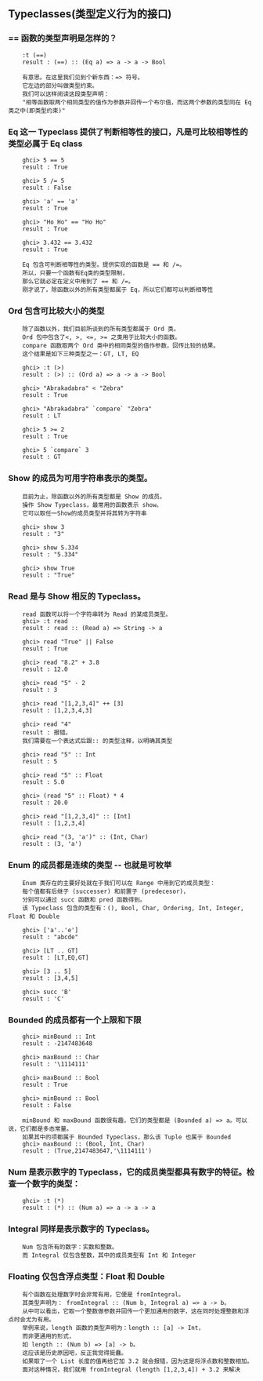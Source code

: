 

## Typeclasses(类型定义行为的接口)

### == 函数的类型声明是怎样的？
        :t (==)  
        result : (==) :: (Eq a) => a -> a -> Bool
        
        有意思。在这里我们见到个新东西：=> 符号。
        它左边的部分叫做类型约束。
        我们可以这样阅读这段类型声明：
        "相等函数取两个相同类型的值作为参数并回传一个布尔值，而这两个参数的类型同在 Eq 类之中(即类型约束)"
        
### Eq 这一 Typeclass 提供了判断相等性的接口，凡是可比较相等性的类型必属于 Eq class
        ghci> 5 == 5   
        result : True  
        
        ghci> 5 /= 5   
        result : False   
        
        ghci> 'a' == 'a'   
        result : True   
        
        ghci> "Ho Ho" == "Ho Ho"   
        result : True   
        
        ghci> 3.432 == 3.432   
        result : True
        
        Eq 包含可判断相等性的类型。提供实现的函数是 == 和 /=。
        所以，只要一个函数有Eq类的类型限制，
        那么它就必定在定义中用到了 == 和 /=。
        刚才说了，除函数以外的所有类型都属于 Eq，所以它们都可以判断相等性
        
### Ord 包含可比较大小的类型
        除了函数以外，我们目前所谈到的所有类型都属于 Ord 类。
        Ord 包中包含了<, >, <=, >= 之类用于比较大小的函数。
        compare 函数取两个 Ord 类中的相同类型的值作参数，回传比较的结果。
        这个结果是如下三种类型之一：GT, LT, EQ
        
        ghci> :t (>)  
        result : (>) :: (Ord a) => a -> a -> Bool
        
        ghci> "Abrakadabra" < "Zebra"  
        result : True  
        
        ghci> "Abrakadabra" `compare` "Zebra"  
        result : LT  
        
        ghci> 5 >= 2  
        result : True  
        
        ghci> 5 `compare` 3  
        result : GT
        
        
### Show 的成员为可用字符串表示的类型。
        目前为止，除函数以外的所有类型都是 Show 的成员。
        操作 Show Typeclass，最常用的函数表示 show。
        它可以取任一Show的成员类型并将其转为字符串
        
        ghci> show 3  
        result : "3"  
        
        ghci> show 5.334  
        result : "5.334"  
        
        ghci> show True  
        result : "True"
        
### Read 是与 Show 相反的 Typeclass。
        read 函数可以将一个字符串转为 Read 的某成员类型。
        ghci> :t read  
        result : read :: (Read a) => String -> a
        
        ghci> read "True" || False  
        result : True  
        
        ghci> read "8.2" + 3.8  
        result : 12.0  
        
        ghci> read "5" - 2  
        result : 3  
        
        ghci> read "[1,2,3,4]" ++ [3]  
        result : [1,2,3,4,3]
        
        ghci> read "4"
        result : 报错。
        我们需要在一个表达式后跟:: 的类型注释，以明确其类型
        
        ghci> read "5" :: Int  
        result : 5  
        
        ghci> read "5" :: Float  
        result : 5.0  
        
        ghci> (read "5" :: Float) * 4  
        result : 20.0  
        
        ghci> read "[1,2,3,4]" :: [Int]  
        result : [1,2,3,4]  
        
        ghci> read "(3, 'a')" :: (Int, Char)  
        result : (3, 'a')
        
### Enum 的成员都是连续的类型 -- 也就是可枚举
        Enum 类存在的主要好处就在于我们可以在 Range 中用到它的成员类型：
        每个值都有后继子 (successer) 和前置子 (predecesor)，
        分别可以通过 succ 函数和 pred 函数得到。
        该 Typeclass 包含的类型有：(), Bool, Char, Ordering, Int, Integer, Float 和 Double
        
        ghci> ['a'..'e']  
        result : "abcde" 
        
        ghci> [LT .. GT]  
        result : [LT,EQ,GT]  
        
        ghci> [3 .. 5]  
        result : [3,4,5]  
        
        ghci> succ 'B'  
        result : 'C'
        
### Bounded 的成员都有一个上限和下限
        ghci> minBound :: Int  
        result : -2147483648  
        
        ghci> maxBound :: Char  
        result : '\1114111'  
        
        ghci> maxBound :: Bool  
        result : True  
        
        ghci> minBound :: Bool  
        result : False
        
        minBound 和 maxBound 函数很有趣，它们的类型都是 (Bounded a) => a。可以说，它们都是多态常量。
        如果其中的项都属于 Bounded Typeclass，那么该 Tuple 也属于 Bounded
        ghci> maxBound :: (Bool, Int, Char)  
        result : (True,2147483647,'\1114111')
        
### Num 是表示数字的 Typeclass，它的成员类型都具有数字的特征。检查一个数字的类型：
        ghci> :t (*)  
        result : (*) :: (Num a) => a -> a -> a
        
### Integral 同样是表示数字的 Typeclass。
        Num 包含所有的数字：实数和整数。
        而 Integral 仅包含整数，其中的成员类型有 Int 和 Integer
        
### Floating 仅包含浮点类型：Float 和 Double
        有个函数在处理数字时会非常有用，它便是 fromIntegral。
        其类型声明为： fromIntegral :: (Num b, Integral a) => a -> b。
        从中可以看出，它取一个整数做参数并回传一个更加通用的数字，这在同时处理整数和浮点时会尤为有用。
        举例来说，length 函数的类型声明为：length :: [a] -> Int，
        而非更通用的形式，
        如 length :: (Num b) => [a] -> b。
        这应该是历史原因吧，反正我觉得挺蠢。
        如果取了一个 List 长度的值再给它加 3.2 就会报错，因为这是将浮点数和整数相加。
        面对这种情况，我们就用 fromIntegral (length [1,2,3,4]) + 3.2 来解决
        
        
        
